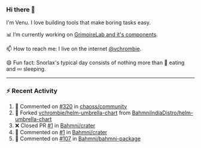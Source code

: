 ### Hi there 👋

I'm Venu. I love building tools that make boring tasks easy.

📊 I’m currently working on [GrimoireLab and it's components](https://chaoss.github.io/grimoirelab).

📫 How to reach me: I live on the internet [@vchrombie](https://www.google.co.in/search?q=vchrombie).

😄 Fun fact: Snorlax's typical day consists of nothing more than :doughnut: eating and :zzz: sleeping.

---

### :zap: Recent Activity

<!--RECENT_ACTIVITY:start-->
1. 💬 Commented on [#320](https://github.com/chaoss/community/issues/320#issuecomment-1128734908) in [chaoss/community](https://github.com/chaoss/community)
2. 🔱 Forked [vchrombie/helm-umbrella-chart](https://github.com/vchrombie/helm-umbrella-chart) from [BahmniIndiaDistro/helm-umbrella-chart](https://github.com/BahmniIndiaDistro/helm-umbrella-chart)
3. ❌ Closed PR [#1](https://github.com/Bahmni/crater/pull/1) in [Bahmni/crater](https://github.com/Bahmni/crater)
4. 💬 Commented on [#1](https://github.com/Bahmni/crater/pull/1#issuecomment-1125681084) in [Bahmni/crater](https://github.com/Bahmni/crater)
5. 💬 Commented on [#107](https://github.com/Bahmni/bahmni-package/pull/107#issuecomment-1125679300) in [Bahmni/bahmni-package](https://github.com/Bahmni/bahmni-package)
<!--RECENT_ACTIVITY:end-->

<!--
**vchrombie/vchrombie** is a ✨ _special_ ✨ repository because its `README.md` (this file) appears on your GitHub profile.

Here are some ideas to get you started:

- 🔭 I’m currently working on ...
- 🌱 I’m currently learning ...
- 👯 I’m looking to collaborate on ...
- 🤔 I’m looking for help with ...
- 💬 Ask me about ...
- 📫 How to reach me: ...
- 😄 Pronouns: ...
- ⚡ Fun fact: ...
-->
